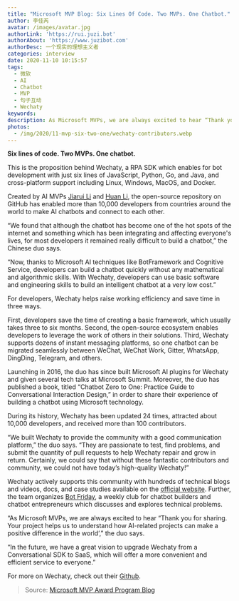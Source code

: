 ```yaml
---
title: "Microsoft MVP Blog: Six Lines Of Code. Two MVPs. One Chatbot."
author: 李佳芮
avatar: /images/avatar.jpg
authorLink: 'https://rui.juzi.bot'
authorAbout: 'https://www.juzibot.com'
authorDesc: 一个现实的理想主义者
categories: interview
date: 2020-11-10 10:15:57
tags: 
  - 微软
  - AI
  - Chatbot
  - MVP
  - 句子互动
  - Wechaty
keywords:
description: As Microsoft MVPs, we are always excited to hear “Thank you for sharing. Your project helps us to understand how AI-related projects can make a positive difference in the world
photos:
  - /img/2020/11-mvp-six-two-one/wechaty-contributors.webp
---
```


**Six lines of code. Two MVPs. One chatbot.**

This is the proposition behind Wechaty, a RPA SDK which enables for bot development with just six lines of JavaScript, Python, Go, and Java, and cross-platform support including Linux, Windows, MacOS, and Docker.

Created by AI MVPs [Jiarui Li](https://mvp.microsoft.com/en-us/mvp/jiarui%20li-5003226) and [Huan Li](https://mvp.microsoft.com/en-us/mvp/Huan%20%E2%80%86%20LI-5003061), the open-source repository on GitHub has enabled more than 10,000 developers from countries around the world to make AI chatbots and connect to each other.

“We found that although the chatbot has become one of the hot spots of the internet and something which has been integrating and affecting everyone's lives, for most developers it remained really difficult to build a chatbot,” the Chinese duo says.

“Now, thanks to Microsoft AI techniques like BotFramework and Cognitive Service, developers can build a chatbot quickly without any mathematical and algorithmic skills. With Wechaty, developers can use basic software and engineering skills to build an intelligent chatbot at a very low cost.”

For developers, Wechaty helps raise working efficiency and save time in three ways.

First, developers save the time of creating a basic framework, which usually takes three to six months. Second, the open-source ecosystem enables developers to leverage the work of others in their solutions. Third, Wechaty supports dozens of instant messaging platforms, so one chatbot can be migrated seamlessly between WeChat, WeChat Work, Gitter, WhatsApp, DingDing, Telegram, and others.

Launching in 2016, the duo has since built Microsoft AI plugins for Wechaty and given several tech talks at Microsoft Summit. Moreover, the duo has published a book, titled “Chatbot Zero to One: Practice Guide to Conversational Interaction Design,” in order to share their experience of building a chatbot using Microsoft technology.

During its history, Wechaty has been updated 24 times, attracted about 10,000 developers, and received more than 100 contributors.

“We built Wechaty to provide the community with a good communication platform,” the duo says. “They are passionate to test, find problems, and submit the quantity of pull requests to help Wechaty repair and grow in return. Certainly, we could say that without these fantastic contributors and community, we could not have today’s high-quality Wechaty!”

Wechaty actively supports this community with hundreds of technical blogs and videos, docs, and case studies available on the [official website](https://wechaty.js.org). Further, the team organizes [Bot Friday](https://www.bot5.ml), a weekly club for chatbot builders and chatbot entrepreneurs which discusses and explores technical problems.

“As Microsoft MVPs, we are always excited to hear “Thank you for sharing. Your project helps us to understand how AI-related projects can make a positive difference in the world’,” the duo says.

“In the future, we have a great vision to upgrade Wechaty from a Conversational SDK to SaaS, which will offer a more convenient and efficient service to everyone.”

For more on Wechaty, check out their [Github](https://github.com/wechaty/wechaty).

> Source: [Microsoft MVP Award Program Blog](https://techcommunity.microsoft.com/t5/microsoft-mvp-award-program-blog/six-lines-of-code-two-mvps-one-chatbot/ba-p/1861785)
